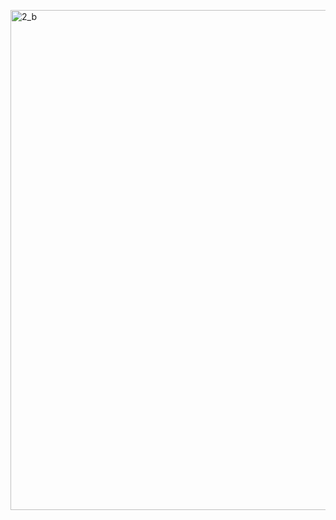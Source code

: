 <a href="https://raw.githubusercontent.com/AlmeidaAlin3/MachineLearning/master/ProblemSet1/Exercise2/img/2b.png"><img src="https://raw.githubusercontent.com/AlmeidaAlin3/MachineLearning/master/ProblemSet1/Exercise2/img/2b.png" title="2_b" alt="2_b" width="800"></a>
